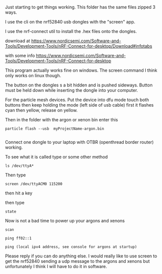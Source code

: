 Just starting to get things working. This folder has the same files zipped 3 ways.

I use the cli on the nrf52840 usb dongles with the "screen" app.

I use the nrf-connect util to install the .hex files onto the dongles. 

download at https://www.nordicsemi.com/Software-and-Tools/Development-Tools/nRF-Connect-for-desktop/Download#infotabs

with some info https://www.nordicsemi.com/Software-and-Tools/Development-Tools/nRF-Connect-for-desktop

This program actually works fine on windows. The screen command I think only works on linux though.

The button on the dongles s a bit hidden and is pushed sideways. Button must be held down while inserting the dongle into your computer. 


For the particle mesh devices. Put the device into dfu mode touch both buttons then keep holding the mode (left side of usb cable) first it flashes cyan then yellow, release on yellow.

Then in the folder with the argon or xenon bin enter this

```
particle flash --usb  myProjectName-argon.bin


```

Connect one dongle to your laptop with OTBR (openthread border router) working.

To see what it is called type or some other method

```ls /dev/ttyA*```

Then type 

```screen /dev/ttyACM0 115200```

then hit a key

then type

```state```


Now is not a bad time to power up your argons and xenons

```scan```

```ping ff02::1 ```


``` ping (local ipv4 address, see console for argons at startup) ```


Please reply if you can do anything else. I would really like to use screen to get the nrf52840 sending a udp message to the argons and xenons but unfortunately I think I will have to do it in software.
